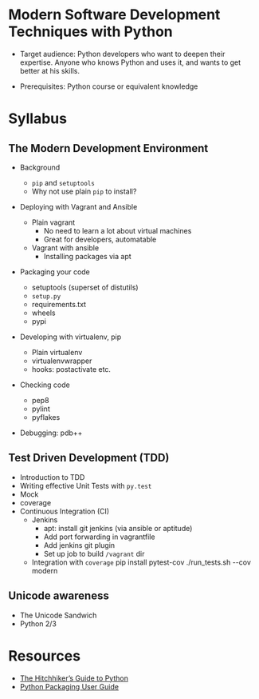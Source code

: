 Modern Software Development Techniques with Python
==================================================

* Target audience: Python developers who want to deepen their expertise. Anyone who knows Python and uses it, and wants to get better at his skills.

* Prerequisites: Python course or equivalent knowledge

Syllabus
========

The Modern Development Environment
----------------------------------

* Background
  * `pip` and `setuptools`
  * Why not use plain `pip` to install?

* Deploying with Vagrant and Ansible
  * Plain vagrant
    * No need to learn a lot about virtual machines
    * Great for developers, automatable
  * Vagrant with ansible
    * Installing packages via apt

* Packaging your code
  * setuptools (superset of distutils)
  * `setup.py`
  * requirements.txt
  * wheels
  * pypi

* Developing with virtualenv, pip
  * Plain virtualenv
  * virtualenvwrapper
  * hooks: postactivate etc.

* Checking code
  * pep8
  * pylint
  * pyflakes

* Debugging: pdb++


Test Driven Development (TDD)
-----------------------------

* Introduction to TDD
* Writing effective Unit Tests with `py.test`
* Mock
* coverage
* Continuous Integration (CI)
  * Jenkins
    * apt: install git jenkins (via ansible or aptitude)
    * Add port forwarding in vagrantfile
    * Add jenkins git plugin
    * Set up job to build `/vagrant` dir
  * Integration with `coverage`
    pip install pytest-cov
    ./run_tests.sh --cov modern

Unicode awareness
-----------------

* The Unicode Sandwich
* Python 2/3


Resources
=========

* [The Hitchhiker’s Guide to Python](http://docs.python-guide.org/en/latest/)
* [Python Packaging User Guide](https://python-packaging-user-guide.readthedocs.org/en/latest/)


<!--
vim:lbr:wrap:nolist:ft=markdown
-->
